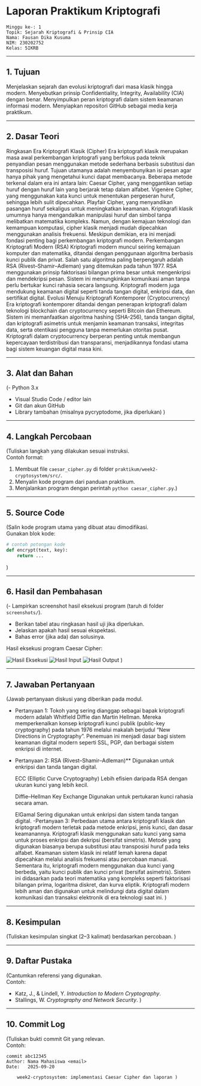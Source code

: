 # Laporan Praktikum Kriptografi
    Minggu ke-: 1  
    Topik: Sejarah Kriptografi & Prinsip CIA
    Nama: Fausan Dika Kusuma  
    NIM: 230202752     
    Kelas: 5IKRB  

---

## 1. Tujuan
Menjelaskan sejarah dan evolusi kriptografi dari masa klasik hingga modern. 
Menyebutkan prinsip Confidentiality, Integrity, Availability (CIA) dengan benar. 
Menyimpulkan peran kriptografi dalam sistem keamanan informasi modern. 
Menyiapkan repositori GitHub sebagai media kerja praktikum.

---

## 2. Dasar Teori
Ringkasan Era Kriptografi Klasik (Cipher)
Era kriptografi klasik merupakan masa awal perkembangan kriptografi yang berfokus pada teknik penyandian pesan menggunakan metode sederhana berbasis substitusi dan transposisi huruf. Tujuan utamanya adalah menyembunyikan isi pesan agar hanya pihak yang mengetahui kunci dapat membacanya.
Beberapa metode terkenal dalam era ini antara lain:
Caesar Cipher, yang menggantikan setiap huruf dengan huruf lain yang berjarak tetap dalam alfabet.
Vigenère Cipher, yang menggunakan kata kunci untuk menentukan pergeseran huruf, sehingga lebih sulit dipecahkan.
Playfair Cipher, yang menyandikan pasangan huruf sekaligus untuk meningkatkan keamanan.
Kriptografi klasik umumnya hanya mengandalkan manipulasi huruf dan simbol tanpa melibatkan matematika kompleks. Namun, dengan kemajuan teknologi dan kemampuan komputasi, cipher klasik menjadi mudah dipecahkan menggunakan analisis frekuensi. Meskipun demikian, era ini menjadi fondasi penting bagi perkembangan kriptografi modern.
Perkembangan Kriptografi Modern (RSA)
Kriptografi modern muncul seiring kemajuan komputer dan matematika, ditandai dengan penggunaan algoritma berbasis kunci publik dan privat. Salah satu algoritma paling berpengaruh adalah RSA (Rivest–Shamir–Adleman) yang ditemukan pada tahun 1977. RSA menggunakan prinsip faktorisasi bilangan prima besar untuk mengenkripsi dan mendekripsi pesan. Sistem ini memungkinkan komunikasi aman tanpa perlu bertukar kunci rahasia secara langsung. Kriptografi modern juga mendukung keamanan digital seperti tanda tangan digital, enkripsi data, dan sertifikat digital.
Evolusi Menuju Kriptografi Kontemporer (Cryptocurrency)
Era kriptografi kontemporer ditandai dengan penerapan kriptografi dalam teknologi blockchain dan cryptocurrency seperti Bitcoin dan Ethereum. Sistem ini memanfaatkan algoritma hashing (SHA-256), tanda tangan digital, dan kriptografi asimetris untuk menjamin keamanan transaksi, integritas data, serta otentikasi pengguna tanpa memerlukan otoritas pusat. Kriptografi dalam cryptocurrency berperan penting untuk membangun kepercayaan terdistribusi dan transparansi, menjadikannya fondasi utama bagi sistem keuangan digital masa kini.

---

## 3. Alat dan Bahan
(- Python 3.x  
- Visual Studio Code / editor lain  
- Git dan akun GitHub  
- Library tambahan (misalnya pycryptodome, jika diperlukan)  )

---

## 4. Langkah Percobaan
(Tuliskan langkah yang dilakukan sesuai instruksi.  
Contoh format:
1. Membuat file `caesar_cipher.py` di folder `praktikum/week2-cryptosystem/src/`.
2. Menyalin kode program dari panduan praktikum.
3. Menjalankan program dengan perintah `python caesar_cipher.py`.)

---

## 5. Source Code
(Salin kode program utama yang dibuat atau dimodifikasi.  
Gunakan blok kode:

```python
# contoh potongan kode
def encrypt(text, key):
    return ...
```
)

---

## 6. Hasil dan Pembahasan
(- Lampirkan screenshot hasil eksekusi program (taruh di folder `screenshots/`).  
- Berikan tabel atau ringkasan hasil uji jika diperlukan.  
- Jelaskan apakah hasil sesuai ekspektasi.  
- Bahas error (jika ada) dan solusinya. 

Hasil eksekusi program Caesar Cipher:

![Hasil Eksekusi](screenshots/output.png)
![Hasil Input](screenshots/input.png)
![Hasil Output](screenshots/output.png)
)

---

## 7. Jawaban Pertanyaan
(Jawab pertanyaan diskusi yang diberikan pada modul.  
- Pertanyaan 1: Tokoh yang sering dianggap sebagai bapak kriptografi modern adalah Whitfield Diffie dan Martin Hellman.
Mereka memperkenalkan konsep kriptografi kunci publik (public-key cryptography) pada tahun 1976 melalui makalah berjudul “New Directions in Cryptography”.
Penemuan ini menjadi dasar bagi sistem keamanan digital modern seperti SSL, PGP, dan berbagai sistem enkripsi di internet. 
- Pertanyaan 2:
  RSA (Rivest–Shamir–Adleman)**
    Digunakan untuk enkripsi dan tanda tangan digital.
  
  ECC (Elliptic Curve Cryptography)
    Lebih efisien daripada RSA dengan ukuran kunci yang lebih kecil.
  
  Diffie–Hellman Key Exchange
    Digunakan untuk pertukaran kunci rahasia secara aman.
  
  ElGamal
    Sering digunakan untuk enkripsi dan sistem tanda tangan digital.
  -Pertanyaan 3:
  Perbedaan utama antara kriptografi klasik dan kriptografi modern terletak pada metode           enkripsi, jenis kunci, dan dasar keamanannya.
  Kriptografi klasik menggunakan satu kunci yang sama untuk proses enkripsi dan dekripsi          (bersifat simetris). Metode yang digunakan biasanya berupa substitusi atau transposisi huruf    pada teks alfabet. Keamanan sistem klasik ini relatif lemah karena dapat dipecahkan melalui     analisis frekuensi atau percobaan manual.
  Sementara itu, kriptografi modern menggunakan dua kunci yang berbeda, yaitu kunci publik dan    kunci privat (bersifat asimetris). Sistem ini didasarkan pada teori matematika yang kompleks    seperti faktorisasi bilangan prima, logaritma diskret, dan kurva eliptik. Kriptografi modern    lebih aman dan digunakan untuk melindungi data digital dalam komunikasi dan transaksi           elektronik di era teknologi saat ini.
)
---

## 8. Kesimpulan
(Tuliskan kesimpulan singkat (2–3 kalimat) berdasarkan percobaan.  )

---

## 9. Daftar Pustaka
(Cantumkan referensi yang digunakan.  
Contoh:  
- Katz, J., & Lindell, Y. *Introduction to Modern Cryptography*.  
- Stallings, W. *Cryptography and Network Security*.  )

---

## 10. Commit Log
(Tuliskan bukti commit Git yang relevan.  
Contoh:
```
commit abc12345
Author: Nama Mahasiswa <email>
Date:   2025-09-20

    week2-cryptosystem: implementasi Caesar Cipher dan laporan )
```

